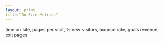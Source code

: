 ```yaml
---
layout: print
title:"On-Site Metrics"
---
```


time on site, pages per visit, % new visitors, bounce rate, goals revenue, exit pages

